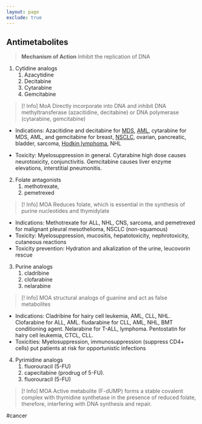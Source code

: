 ```yaml
---
layout: page
exclude: true
---
```


## Antimetabolites

> **Mechanism of Action**
> Inhibit the replication of DNA

1. Cytidine analogs
	1. Azacytidine
	2. Decitabine
	3. Cytarabine
	4. Gemcitabine

>[! Info] MoA
>Directly incorporate into DNA and inhibit DNA methyltransferase (azacitidine, decitabine) or DNA polymerase (cytarabine, gemcitabine)

* Indications: Azacitidine and decitabine for [MDS](https://en.wikipedia.org/wiki/Myelodysplastic_syndrome), [AML](https://en.wikipedia.org/wiki/Acute_myeloid_leukemia), cytarabine for MDS, AML, and gemcitabine for breast, [NSCLC](https://en.wikipedia.org/wiki/Non-small-cell_lung_cancer), ovarian, pancreatic, bladder, sarcoma, [Hodkin lymphoma](https://en.wikipedia.org/wiki/Hodgkin_lymphoma), NHL
-  Toxicity: Myelosuppression in general. Cytarabine high dose causes neurotoxicity, conjunctivitis. Gemcitabine causes liver enzyme elevations, interstitial pneumonitis.

2. Folate antagonists
	1. methotrexate,
	2. pemetrexed

>[! Info] MOA
>Reduces folate, which is essential in the synthesis of purine nucleotides and thymidylate
-   Indications: Methotrexate for ALL, NHL, CNS, sarcoma, and pemetrexed for malignant pleural mesothelioma, NSCLC (non-squamous)
-   Toxicity: Myelosuppression, mucositis, hepatotoxicity, nephrotoxicity, cutaneous reactions
-   Toxicity prevention: Hydration and alkalization of the urine, leucovorin rescue

3. Purine analogs
	1. cladribine
	2. clofarabine
	3. nelarabine


>[! Info] MOA
>structural analogs of guanine and act as false metabolites
-   Indications: Cladribine for hairy cell leukemia, AML, CLL, NHL. Clofarabine for ALL, AML. fludarabine for CLL, AML, NHL, BMT conditioning agent. Nelarabine for T-ALL, lymphoma. Pentostatin for hairy cell leukemia, CTCL, CLL.
-   Toxicities: Myelosuppression, immunosuppression (suppress CD4+ cells) put patients at risk for opportunistic infections

4. Pyrimidine analogs
	1. fluorouracil (5-FU)
	2. capecitabine (prodrug of 5-FU).
	3. fluorouracil (5-FU)


>[! Info] MOA
>Active metabolite (F-dUMP) forms a stable covalent complex with thymidine synthetase in the presence of reduced folate, therefore, interfering with DNA synthesis and repair.

#cancer
